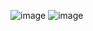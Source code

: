 ![image](https://github.com/user-attachments/assets/a1edf635-23f4-4cff-82ee-3f20ffdb8a35)
![image](https://github.com/user-attachments/assets/4d7717fc-0646-4866-81d1-cc81bb98cb00)
